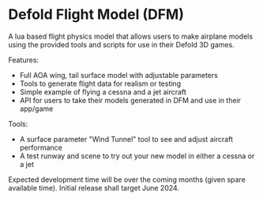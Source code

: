 # Defold Flight Model (DFM)

A lua based flight physics model that allows users to make airplane models using the provided tools and scripts for use in their Defold 3D games.

Features:
- Full AOA wing, tail surface model with adjustable parameters
- Tools to generate flight data for realism or testing
- Simple example of flying a cessna and a jet aircraft
- API for users to take their models generated in DFM and use in their app/game

Tools:
- A surface parameter "Wind Tunnel" tool to see and adjust aircraft performance
- A test runway and scene to try out your new model in either a cessna or a jet

Expected development time will be over the coming months (given spare available time).
Initial release shall target June 2024.

